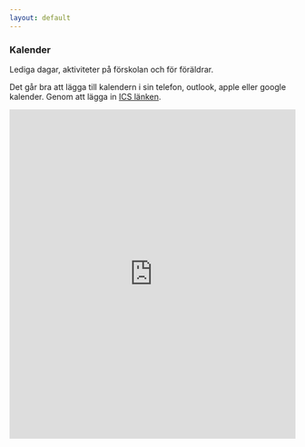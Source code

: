 ```yaml
---
layout: default	
---
```


### Kalender

Lediga dagar, aktiviteter på förskolan och för föräldrar.

Det går bra att lägga till kalendern i sin telefon, outlook, apple eller google kalender.
Genom att lägga in [ICS länken](https://calendar.google.com/calendar/ical/bmb6hmlrs5b57tniv5i0oggi60%40group.calendar.google.com/public/basic.ics).

<iframe src="https://calendar.google.com/calendar/embed?height=600&amp;wkst=2&amp;bgcolor=%23ffffff&amp;ctz=Europe%2FStockholm&amp;src=Ym1iNmhtbHJzNWI1N3RuaXY1aTBvZ2dpNjBAZ3JvdXAuY2FsZW5kYXIuZ29vZ2xlLmNvbQ&amp;color=%23000000&amp;showTitle=0&amp;mode=MONTH&amp;showPrint=0&amp;showTabs=1&amp;showCalendars=0&amp;showTz=0" style="border-width:0" width="100%" height="580" frameborder="0" scrolling="no"></iframe>
